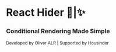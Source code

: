 # React Hider 🐰|✨

### Conditional Rendering Made Simple

<small>Developed by Oliver ALR | Supported by Housinder</small>